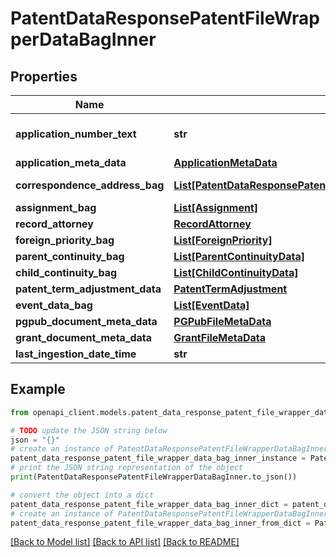 # PatentDataResponsePatentFileWrapperDataBagInner


## Properties

Name | Type | Description | Notes
------------ | ------------- | ------------- | -------------
**application_number_text** | **str** | Free format of application number | [optional] 
**application_meta_data** | [**ApplicationMetaData**](ApplicationMetaData.md) |  | [optional] 
**correspondence_address_bag** | [**List[PatentDataResponsePatentFileWrapperDataBagInnerCorrespondenceAddressBagInner]**](PatentDataResponsePatentFileWrapperDataBagInnerCorrespondenceAddressBagInner.md) | Collection of correspondences | [optional] 
**assignment_bag** | [**List[Assignment]**](Assignment.md) |  | [optional] 
**record_attorney** | [**RecordAttorney**](RecordAttorney.md) |  | [optional] 
**foreign_priority_bag** | [**List[ForeignPriority]**](ForeignPriority.md) |  | [optional] 
**parent_continuity_bag** | [**List[ParentContinuityData]**](ParentContinuityData.md) |  | [optional] 
**child_continuity_bag** | [**List[ChildContinuityData]**](ChildContinuityData.md) |  | [optional] 
**patent_term_adjustment_data** | [**PatentTermAdjustment**](PatentTermAdjustment.md) |  | [optional] 
**event_data_bag** | [**List[EventData]**](EventData.md) |  | [optional] 
**pgpub_document_meta_data** | [**PGPubFileMetaData**](PGPubFileMetaData.md) |  | [optional] 
**grant_document_meta_data** | [**GrantFileMetaData**](GrantFileMetaData.md) |  | [optional] 
**last_ingestion_date_time** | **str** |  | [optional] 

## Example

```python
from openapi_client.models.patent_data_response_patent_file_wrapper_data_bag_inner import PatentDataResponsePatentFileWrapperDataBagInner

# TODO update the JSON string below
json = "{}"
# create an instance of PatentDataResponsePatentFileWrapperDataBagInner from a JSON string
patent_data_response_patent_file_wrapper_data_bag_inner_instance = PatentDataResponsePatentFileWrapperDataBagInner.from_json(json)
# print the JSON string representation of the object
print(PatentDataResponsePatentFileWrapperDataBagInner.to_json())

# convert the object into a dict
patent_data_response_patent_file_wrapper_data_bag_inner_dict = patent_data_response_patent_file_wrapper_data_bag_inner_instance.to_dict()
# create an instance of PatentDataResponsePatentFileWrapperDataBagInner from a dict
patent_data_response_patent_file_wrapper_data_bag_inner_from_dict = PatentDataResponsePatentFileWrapperDataBagInner.from_dict(patent_data_response_patent_file_wrapper_data_bag_inner_dict)
```
[[Back to Model list]](../README.md#documentation-for-models) [[Back to API list]](../README.md#documentation-for-api-endpoints) [[Back to README]](../README.md)


